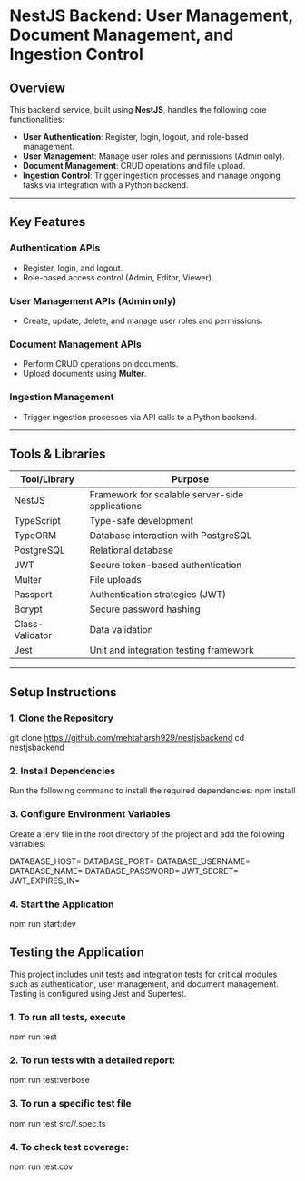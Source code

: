 # NestJS Backend: User Management, Document Management, and Ingestion Control

## Overview
This backend service, built using **NestJS**, handles the following core functionalities:

- **User Authentication**: Register, login, logout, and role-based management.
- **User Management**: Manage user roles and permissions (Admin only).
- **Document Management**: CRUD operations and file upload.
- **Ingestion Control**: Trigger ingestion processes and manage ongoing tasks via integration with a Python backend.

---

## Key Features

### **Authentication APIs**
- Register, login, and logout.
- Role-based access control (Admin, Editor, Viewer).

### **User Management APIs** (Admin only)
- Create, update, delete, and manage user roles and permissions.

### **Document Management APIs**
- Perform CRUD operations on documents.
- Upload documents using **Multer**.

### **Ingestion Management**
- Trigger ingestion processes via API calls to a Python backend.
---

## Tools & Libraries

| **Tool/Library**   | **Purpose**                                      |
|---------------------|--------------------------------------------------|
| NestJS             | Framework for scalable server-side applications |
| TypeScript         | Type-safe development                           |
| TypeORM            | Database interaction with PostgreSQL            |
| PostgreSQL         | Relational database                             |
| JWT                | Secure token-based authentication               |
| Multer             | File uploads                                    |
| Passport           | Authentication strategies (JWT)                 |
| Bcrypt             | Secure password hashing                         |
| Class-Validator    | Data validation                                 |
| Jest               | Unit and integration testing framework          |
---

## Setup Instructions

### **1. Clone the Repository**

git clone https://github.com/mehtaharsh929/nestjsbackend
cd nestjsbackend

### **2. Install Dependencies**

Run the following command to install the required dependencies:
npm install

### **3. Configure Environment Variables**
Create a .env file in the root directory of the project and add the following variables:

DATABASE_HOST=<your-database-host>
DATABASE_PORT=<your-database-port>
DATABASE_USERNAME=<your-database-username>
DATABASE_NAME=<your-database-name>
DATABASE_PASSWORD=<your-database-password>
JWT_SECRET=<your-jwt-secret>
JWT_EXPIRES_IN=<jwt-expiration-time>

### **4. Start the Application**

npm run start:dev

## Testing the Application

This project includes unit tests and integration tests for critical modules such as authentication, user management, and document management. Testing is configured using Jest and Supertest.

### **1. To run all tests, execute**

npm run test


### **2. To run tests with a detailed report:**

npm run test:verbose


### **3. To run a specific test file**

npm run test src/<module>/<file>.spec.ts


### **4. To check test coverage:**

npm run test:cov




